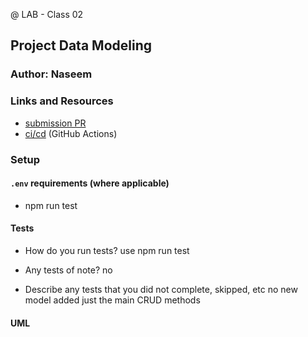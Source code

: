 @ LAB - Class 02        

## Project Data Modeling
           
### Author: Naseem

### Links and Resources

- [submission PR]()
- [ci/cd](http://xyz.com) (GitHub Actions)


### Setup

#### `.env` requirements (where applicable)


- npm run test


#### Tests

- How do you run tests?
use npm run test


- Any tests of note?
no

- Describe any tests that you did not complete, skipped, etc
no new model added just the main CRUD methods



#### UML

